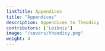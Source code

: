 ```yaml
---
linkTitle: Appendices
title: "Appendices"
description: Appendices to Theodicy
contributors: ['Leibniz']
image: "/covers/theodicy.png"
weight: 4
---
```


